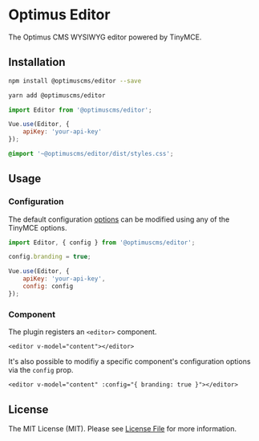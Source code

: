 # Optimus Editor

The Optimus CMS WYSIWYG editor powered by TinyMCE.

## Installation

```bash
npm install @optimuscms/editor --save

yarn add @optimuscms/editor
```

```javascript
import Editor from '@optimuscms/editor';

Vue.use(Editor, {
    apiKey: 'your-api-key'
});
```

```scss
@import '~@optimuscms/editor/dist/styles.css';
```

## Usage

### Configuration

The default configuration [options](src/config.js) can be modified using any of the TinyMCE options.

```javascript
import Editor, { config } from '@optimuscms/editor';

config.branding = true;

Vue.use(Editor, {
    apiKey: 'your-api-key',
    config: config
});
```

### Component

The plugin registers an `<editor>` component.

```vue
<editor v-model="content"></editor>
```

It's also possible to modifiy a specific component's configuration options via the `config` prop.

```vue
<editor v-model="content" :config="{ branding: true }"></editor>
```

## License

The MIT License (MIT). Please see [License File](LICENSE.md) for more information.
